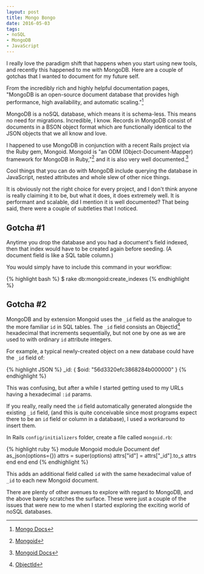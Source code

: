```yaml
---
layout: post
title: Mongo Bongo
date: 2016-05-03
tags:
- noSQL
- MongoDB
- JavaScript
---
```


I really love the paradigm shift that happens when you start using new tools, and recently this happened to me with MongoDB. Here are a couple of gotchas that I wanted to document for my future self. <!-- more -->

From the incredibly rich and highly helpful documentation pages, "MongoDB is an open-source document database that provides high performance, high availability, and automatic scaling."[^fn-1]

MongoDB is a noSQL database, which means it is schema-less. This means no need for migrations. Incredible, I know. Records in MongoDB consist of documents in a BSON object format which are functionally identical to the JSON objects that we all know and love. 

I happened to use MongoDB in conjunction with a recent Rails project via the Ruby gem, Mongoid. Mongoid is "an ODM (Object-Document-Mapper) framework for MongoDB in Ruby,"[^fn-2] and it is also very well documented.[^fn-3]

Cool things that you can do with MongoDB include querying the database in JavaScript, nested attributes and whole slew of other nice things. 

It is obviously not the right choice for every project, and I don't think anyone is really claiming it to be, but what it does, it does extremely well. It is performant and scalable, did I mention it is well documented? That being said, there were a couple of subtleties that I noticed. 

## Gotcha #1
Anytime you drop the database and you had a document's field indexed, then that index would have to be created again before seeding. (A document field is like a SQL table column.) 

You would simply have to include this command in your workflow: 

{% highlight bash %}
$ rake db:mongoid:create_indexes
{% endhighlight %}

## Gotcha #2
MongoDB and by extension Mongoid uses the `_id` field as the analogue to the more familiar `id` in SQL tables. The `_id` field consists an ObjectId[^fn-4] hexadecimal that increments sequentially, but not one by one as we are used to with ordinary `id` attribute integers.

For example, a typical newly-created object on a new database could have the `_id` field of: 

{% highlight JSON %}
_id: {
  $oid: "56d3320efc3868284b000000"
}
{% endhighlight %}


This was confusing, but after a while I started getting used to my URLs having a hexadecimal `:id` params. 

If you really, really need the `id` field automatically generated alongside the existing `_id` field, (and this is quite conceivable since most programs expect there to be an `id` field or column in a database), I used a workaround to insert them.

In Rails `config/initializers` folder, create a file called `mongoid.rb`:

{% highlight ruby %}
module Mongoid
  module Document
    def as_json(options={})
      attrs = super(options)
      attrs["id"] = attrs["_id"].to_s
      attrs
    end
  end
end
{% endhighlight %}

This adds an additional field called `id` with the same hexadecimal value of `_id` to each new Mongoid document.

There are plenty of other avenues to explore with regard to MongoDB, and the above barely scratches the surface. These were just a couple of the issues that were new to me when I started exploring the exciting world of noSQL databases. 

[^fn-1]: [Mongo Docs](https://docs.mongodb.org/manual/introduction/)
[^fn-2]: [Mongoid](https://github.com/mongodb/mongoid)
[^fn-3]: [Mongoid Docs](https://docs.mongodb.org/ecosystem/tutorial/ruby-mongoid-tutorial/)
[^fn-4]: [ObjectId](https://docs.mongodb.org/manual/reference/method/ObjectId/)
